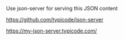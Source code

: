 Use json-server for serving this JSON content

https://github.com/typicode/json-server

https://my-json-server.typicode.com/
